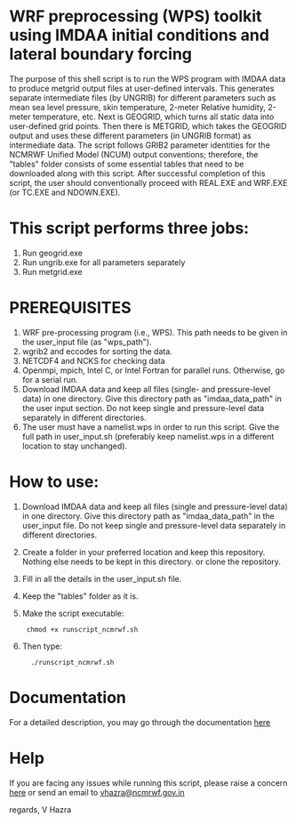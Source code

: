 # WRF preprocessing (WPS) toolkit using IMDAA initial conditions and lateral boundary forcing

The purpose of this shell script is to run the WPS program with IMDAA data to produce metgrid output files at user-defined intervals. This generates separate intermediate files (by UNGRIB) for different parameters such as mean sea level pressure, skin temperature, 2-meter Relative humidity, 2-meter temperature, etc. Next is GEOGRID, which turns all static data into user-defined grid points. Then there is METGRID, which takes the GEOGRID output and uses these different parameters (in UNGRIB format) as intermediate data. The script follows GRIB2 parameter identities for the NCMRWF Unified Model (NCUM) output conventions; therefore, the "tables" folder consists of some essential tables that need to be downloaded along with this script. After successful completion of this script, the user should conventionally proceed with REAL.EXE and WRF.EXE (or TC.EXE and NDOWN.EXE).

# This script performs three jobs:
1. Run geogrid.exe
2. Run ungrib.exe for all parameters separately
3. Run metgrid.exe

# PREREQUISITES
1. WRF pre-processing program (i.e., WPS). This path needs to be given in the user_input file (as "wps_path").
2. wgrib2 and eccodes for sorting the data.
3. NETCDF4 and NCKS for checking data
4. Openmpi, mpich, Intel C, or Intel Fortran for parallel runs. Otherwise, go for a serial run.
5. Download IMDAA data and keep all files (single- and pressure-level data) in one directory. Give this directory path as "imdaa_data_path" in the user input section. Do not keep single and pressure-level data separately in different directories.
7. The user must have a namelist.wps in order to run this script. Give the full path in user_input.sh (preferably keep namelist.wps in a different location to stay unchanged).

# How to use:
1. Download IMDAA data and keep all files (single and pressure-level data) in one directory. Give this directory path as "imdaa_data_path" in the user_input file. Do not keep single and pressure-level data separately in different directories.
2. Create a folder in your preferred location and keep this repository. Nothing else needs to be kept in this directory. or clone the repository.
3. Fill in all the details in the user_input.sh file.
4. Keep the "tables" folder as it is.
5. Make the script executable:

		chmod +x runscript_ncmrwf.sh
   
8. Then type:

		 ./runscript_ncmrwf.sh
# Documentation
For a detailed description, you may go through the documentation [here](https://github.com/NCMRWF/WRF_IMDAAv2/blob/main/document/WRF_IMDAA_USER_GUIDE.pdf)

# Help
If you are facing any issues while running this script, please raise a concern [here](https://github.com/NCMRWF/WRF_IMDAAv2/issues) or send an email to vhazra@ncmrwf.gov.in

regards,
V Hazra
